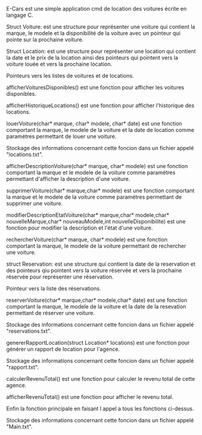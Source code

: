 E-Cars est une simple application cmd de location des voitures écrite en langage C.

Struct Voiture: est une structure pour représenter une voiture qui contient la marque, le modele et la disponibilité de la voiture avec un pointeur qui pointe sur la prochaine voiture.

Struct Location: est une structure pour représenter une location qui contient la date et le prix de la location ainsi des pointeurs qui pointent vers la voiture louée et vers la prochaine location.

Pointeurs vers les listes de voitures et de locations.

afficherVoituresDisponibles() est une fonction pour afficher les voitures disponibles.

afficherHistoriqueLocations() est une fonction pour afficher l'historique des locations.

louerVoiture(char* marque, char* modele, char* date) est une fonction comportant la marque, le modele de la voiture et la date de location comme paramétres permettant de louer une voiture.

Stockage des informations concernant cette foncion dans un fichier appelé "locations.txt".

afficherDescriptionVoiture(char* marque, char* modele) est une fonction comportant la marque et le modele de la voiture comme paramétres permettant d'afficher la description d'une voiture.

supprimerVoiture(char* marque,char* modele) est une fonction comportant la marque et le modele de la voiture comme paramétres permettant de supprimer une voiture.

modifierDescriptionEtatVoiture(char* marque,char* modele,char* nouvelleMarque,char* nouveauModele,int nouvelleDisponibilite) est une fonction pour modifier la description et l'état d'une voiture.

rechercherVoiture(char* marque, char* modele) est une fonction comportant la marque, le modele de la voiture permettant de rechercher une voiture.

struct Reservation: est une structure qui contient la date de la reservation et des pointeurs qiu pointent vers la voiture réservée et vers la prochaine réservée pour représenter une réservation.

Pointeur vers la liste des réservations.

reserverVoiture(char* marque,char* modele,char* date) est une fonction comportant la marque, le modele de la voiture et la date de la resevation permettant de réserver une voiture.

Stockage des informations concernant cette foncion dans un fichier appelé "reservations.txt".

genererRapportLocation(struct Location* locations) est une fonction pour générer un rapport de location pour l'agence.

Stockage des informations concernant cette foncion dans un fichier appelé "rapport.txt".

calculerRevenuTotal() est une fonction pour calculer le revenu total de cette agence.

afficherRevenuTotal() est une fonction pour afficher le revenu total.

Enfin la fonction principale en faisant l appel a tous les fonctions ci-dessus.

Stockage des informations concernant cette foncion dans un fichier appelé "Main.txt".
